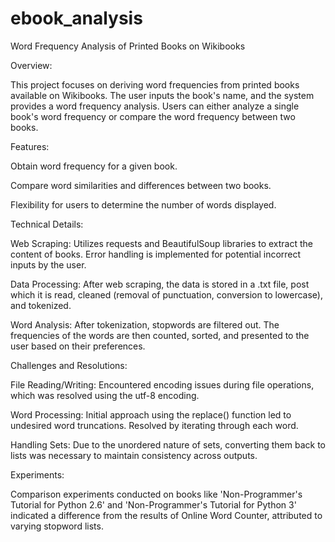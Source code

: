 # ebook_analysis

Word Frequency Analysis of Printed Books on Wikibooks

Overview:

This project focuses on deriving word frequencies from printed books available on Wikibooks. The user inputs the book's name, and the system provides a word frequency analysis. Users can either analyze a single book's word frequency or compare the word frequency between two books.

Features:


Obtain word frequency for a given book.

Compare word similarities and differences between two books.

Flexibility for users to determine the number of words displayed.

Technical Details:


Web Scraping: Utilizes requests and BeautifulSoup libraries to extract the content of books. Error handling is implemented for potential incorrect inputs by the user.

Data Processing: After web scraping, the data is stored in a .txt file, post which it is read, cleaned (removal of punctuation, conversion to lowercase), and tokenized.

Word Analysis: After tokenization, stopwords are filtered out. The frequencies of the words are then counted, sorted, and presented to the user based on their preferences.


Challenges and Resolutions:


File Reading/Writing: Encountered encoding issues during file operations, which was resolved using the utf-8 encoding.

Word Processing: Initial approach using the replace() function led to undesired word truncations. Resolved by iterating through each word.

Handling Sets: Due to the unordered nature of sets, converting them back to lists was necessary to maintain consistency across outputs.


Experiments:

Comparison experiments conducted on books like 'Non-Programmer's Tutorial for Python 2.6' and 'Non-Programmer's Tutorial for Python 3' indicated a difference from the results of Online Word Counter, attributed to varying stopword lists.

